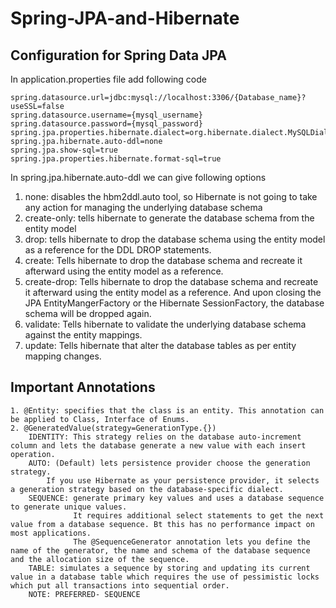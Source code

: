 # Spring-JPA-and-Hibernate

## Configuration for Spring Data JPA
In application.properties file add following code

    spring.datasource.url=jdbc:mysql://localhost:3306/{Database_name}?useSSL=false
    spring.datasource.username={mysql_username}
    spring.datasource.password={mysql_password}
    spring.jpa.properties.hibernate.dialect=org.hibernate.dialect.MySQLDialect
    spring.jpa.hibernate.auto-ddl=none
    spring.jpa.show-sql=true
    spring.jpa.properties.hibernate.format-sql=true

In spring.jpa.hibernate.auto-ddl we can give following options
  1. none: disables the hbm2ddl.auto tool, so Hibernate is not going to take any action for managing the underlying database schema
  2. create-only: tells hibernate to generate the database schema from the entity model
  3. drop: tells hibernate to drop the database schema using the entity model as a reference for the DDL DROP statements.
  4. create: Tells hibernate to drop the database schema and recreate it afterward using the entity model as a reference.
  5. create-drop: Tells hibernate to drop the database schema and recreate it afterward using the entity model as a reference. And upon closing the JPA EntityMangerFactory or the Hibernate SessionFactory, the database schema will be dropped again.
  6. validate: Tells hibernate to validate the underlying database schema against the entity mappings.
  7. update:  Tells hibernate that alter the database tables as per entity mapping changes.

## Important Annotations
    1. @Entity: specifies that the class is an entity. This annotation can be applied to Class, Interface of Enums.
    2. @GeneratedValue(strategy=GenerationType.{})
        IDENTITY: This strategy relies on the database auto-increment column and lets the database generate a new value with each insert operation.
        AUTO: (Default) lets persistence provider choose the generation strategy.
            If you use Hibernate as your persistence provider, it selects a generation strategy based on the database-specific dialect.
        SEQUENCE: generate primary key values and uses a database sequence to generate unique values.
                  It requires additional select statements to get the next value from a database sequence. Bt this has no performance impact on most applications.
                  The @SequenceGenerator annotation lets you define the name of the generator, the name and schema of the database sequence and the allocation size of the sequence.
        TABLE: simulates a sequence by storing and updating its current value in a database table which requires the use of pessimistic locks which put all transactions into sequential order.
        NOTE: PREFERRED- SEQUENCE


        
